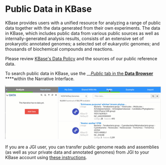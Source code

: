 # Public Data in KBase

KBase provides users with a unified resource for analyzing a range of public data together with the data generated from their own experiments. The data in KBase, which includes public data from various public sources as well as internally-generated analysis results, consists of an extensive set of prokaryotic annotated genomes; a selected set of eukaryotic genomes; and thousands of biochemical compounds and reactions.

Please review [KBase's Data Policy](https://kbase.us/data-policy-and-sources/) and the sources of our public reference data.

To search public data in KBase, use the __[_Public_ tab in the **Data Browser** ](../getting-started/narrative-user-guide/explore-data.md) ****within the Narrative Interface.

![](../.gitbook/assets/selectingpublictab_databrowser%20%281%29.gif)

If you are a JGI user, you can transfer public genome reads and assemblies \(as well as your private data and annotated genomes\) from JGI to your KBase account using [these instructions](jgi-data.md).

